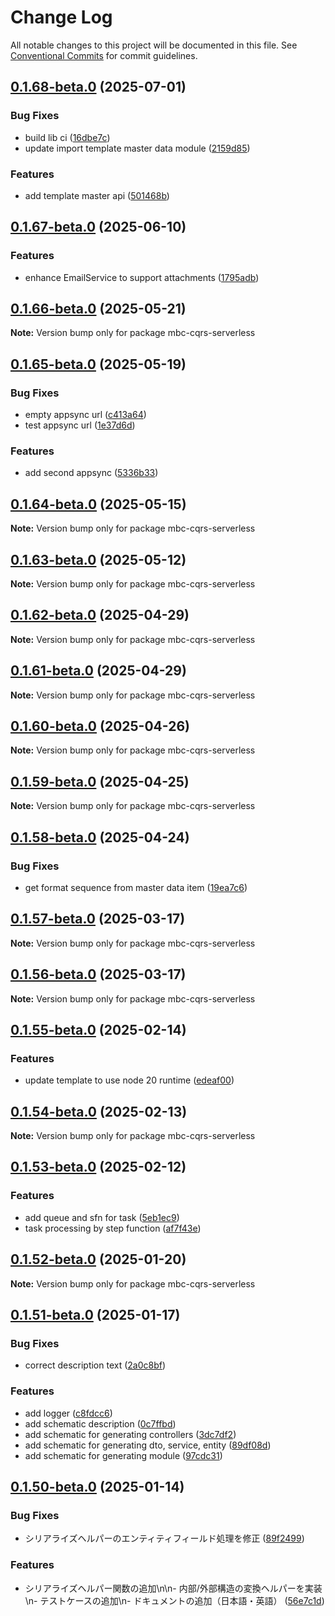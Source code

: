# Change Log

All notable changes to this project will be documented in this file.
See [Conventional Commits](https://conventionalcommits.org) for commit guidelines.

## [0.1.68-beta.0](https://github.com/mbc-net/mbc-cqrs-serverless/compare/v0.1.67-beta.0...v0.1.68-beta.0) (2025-07-01)

### Bug Fixes

- build lib ci ([16dbe7c](https://github.com/mbc-net/mbc-cqrs-serverless/commit/16dbe7c0895cd17ef9e7f43ff29a4d53b811ad05))
- update import template master data module ([2159d85](https://github.com/mbc-net/mbc-cqrs-serverless/commit/2159d85f94ba190c4bfb7d21c4bba16406deb16b))

### Features

- add template master api ([501468b](https://github.com/mbc-net/mbc-cqrs-serverless/commit/501468b6f658a3fc672f490b2cd36ecda55e7a77))

## [0.1.67-beta.0](https://github.com/mbc-net/mbc-cqrs-serverless/compare/v0.1.66-beta.0...v0.1.67-beta.0) (2025-06-10)

### Features

- enhance EmailService to support attachments ([1795adb](https://github.com/mbc-net/mbc-cqrs-serverless/commit/1795adbd467130a4b44b96878da574af0e02396c))

## [0.1.66-beta.0](https://github.com/mbc-net/mbc-cqrs-serverless/compare/v0.1.65-beta.0...v0.1.66-beta.0) (2025-05-21)

**Note:** Version bump only for package mbc-cqrs-serverless

## [0.1.65-beta.0](https://github.com/mbc-net/mbc-cqrs-serverless/compare/v0.1.64-beta.0...v0.1.65-beta.0) (2025-05-19)

### Bug Fixes

- empty appsync url ([c413a64](https://github.com/mbc-net/mbc-cqrs-serverless/commit/c413a646235b8be7965dd65f9e3d423916fa0abe))
- test appsync url ([1e37d6d](https://github.com/mbc-net/mbc-cqrs-serverless/commit/1e37d6df1bbec685ac61da9d5c79a1c82713f346))

### Features

- add second appsync ([5336b33](https://github.com/mbc-net/mbc-cqrs-serverless/commit/5336b33a0d8108817899e34cf9eb655ddae471da))

## [0.1.64-beta.0](https://github.com/mbc-net/mbc-cqrs-serverless/compare/v0.1.63-beta.0...v0.1.64-beta.0) (2025-05-15)

**Note:** Version bump only for package mbc-cqrs-serverless

## [0.1.63-beta.0](https://github.com/mbc-net/mbc-cqrs-serverless/compare/v0.1.62-beta.0...v0.1.63-beta.0) (2025-05-12)

**Note:** Version bump only for package mbc-cqrs-serverless

## [0.1.62-beta.0](https://github.com/mbc-net/mbc-cqrs-serverless/compare/v0.1.61-beta.0...v0.1.62-beta.0) (2025-04-29)

**Note:** Version bump only for package mbc-cqrs-serverless

## [0.1.61-beta.0](https://github.com/mbc-net/mbc-cqrs-serverless/compare/v0.1.60-beta.0...v0.1.61-beta.0) (2025-04-29)

**Note:** Version bump only for package mbc-cqrs-serverless

## [0.1.60-beta.0](https://github.com/mbc-net/mbc-cqrs-serverless/compare/v0.1.59-beta.0...v0.1.60-beta.0) (2025-04-26)

**Note:** Version bump only for package mbc-cqrs-serverless

## [0.1.59-beta.0](https://github.com/mbc-net/mbc-cqrs-serverless/compare/v0.1.58-beta.0...v0.1.59-beta.0) (2025-04-25)

**Note:** Version bump only for package mbc-cqrs-serverless

## [0.1.58-beta.0](https://github.com/mbc-net/mbc-cqrs-serverless/compare/v0.1.57-beta.0...v0.1.58-beta.0) (2025-04-24)

### Bug Fixes

- get format sequence from master data item ([19ea7c6](https://github.com/mbc-net/mbc-cqrs-serverless/commit/19ea7c6137fcec83a8e3e24d016d640c75fecbb5))

## [0.1.57-beta.0](https://github.com/mbc-net/mbc-cqrs-serverless/compare/v0.1.56-beta.0...v0.1.57-beta.0) (2025-03-17)

**Note:** Version bump only for package mbc-cqrs-serverless

## [0.1.56-beta.0](https://github.com/mbc-net/mbc-cqrs-serverless/compare/v0.1.55-beta.0...v0.1.56-beta.0) (2025-03-17)

**Note:** Version bump only for package mbc-cqrs-serverless

## [0.1.55-beta.0](https://github.com/mbc-net/mbc-cqrs-serverless/compare/v0.1.54-beta.0...v0.1.55-beta.0) (2025-02-14)

### Features

- update template to use node 20 runtime ([edeaf00](https://github.com/mbc-net/mbc-cqrs-serverless/commit/edeaf00459db3a9e41b57cae8f8a0cda00540c80))

## [0.1.54-beta.0](https://github.com/mbc-net/mbc-cqrs-serverless/compare/v0.1.53-beta.0...v0.1.54-beta.0) (2025-02-13)

**Note:** Version bump only for package mbc-cqrs-serverless

## [0.1.53-beta.0](https://github.com/mbc-net/mbc-cqrs-serverless/compare/v0.1.52-beta.0...v0.1.53-beta.0) (2025-02-12)

### Features

- add queue and sfn for task ([5eb1ec9](https://github.com/mbc-net/mbc-cqrs-serverless/commit/5eb1ec978d3a6a87d6ad8d7cd6467fdc0200bc52))
- task processing by step function ([af7f43e](https://github.com/mbc-net/mbc-cqrs-serverless/commit/af7f43e64f791722aa847f4da90fcd7dcd526842))

## [0.1.52-beta.0](https://github.com/mbc-net/mbc-cqrs-serverless/compare/v0.1.51-beta.0...v0.1.52-beta.0) (2025-01-20)

**Note:** Version bump only for package mbc-cqrs-serverless

## [0.1.51-beta.0](https://github.com/mbc-net/mbc-cqrs-serverless/compare/v0.1.50-beta.0...v0.1.51-beta.0) (2025-01-17)

### Bug Fixes

- correct description text ([2a0c8bf](https://github.com/mbc-net/mbc-cqrs-serverless/commit/2a0c8bf5dd14d41f4853014ce934ebeb5cca2b52))

### Features

- add logger ([c8fdcc6](https://github.com/mbc-net/mbc-cqrs-serverless/commit/c8fdcc65f88407cb5b0d636200cc8713974a42f7))
- add schematic description ([0c7ffbd](https://github.com/mbc-net/mbc-cqrs-serverless/commit/0c7ffbdd9a287f471ac7020a7d485a3d04df2351))
- add schematic for generating controllers ([3dc7df2](https://github.com/mbc-net/mbc-cqrs-serverless/commit/3dc7df2f4a91b7cbfcfe7a18169a282d5fcccbe4))
- add schematic for generating dto, service, entity ([89df08d](https://github.com/mbc-net/mbc-cqrs-serverless/commit/89df08d71824c99071013b98c9fc4198d6a9dc6a))
- add schematic for generating module ([97cdc31](https://github.com/mbc-net/mbc-cqrs-serverless/commit/97cdc313265162411d84c3b3b1e2b858bd38d423))

## [0.1.50-beta.0](https://github.com/mbc-net/mbc-cqrs-serverless/compare/v0.1.49-beta.0...v0.1.50-beta.0) (2025-01-14)

### Bug Fixes

- シリアライズヘルパーのエンティティフィールド処理を修正 ([89f2499](https://github.com/mbc-net/mbc-cqrs-serverless/commit/89f249917d515d646e23e796e4b58d87fb22b901))

### Features

- シリアライズヘルパー関数の追加\n\n- 内部/外部構造の変換ヘルパーを実装\n- テストケースの追加\n- ドキュメントの追加（日本語・英語） ([56e7c1d](https://github.com/mbc-net/mbc-cqrs-serverless/commit/56e7c1d7b0ab8c808398e1895e0988d26de350d0))
